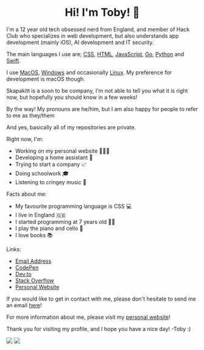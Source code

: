 <h1 align="center">
  Hi! I'm Toby! 👋
</h1>

I'm a 12 year old tech obsessed nerd from England, and member of Hack Club who specializes in web development, but also understands app development (mainly iOS), AI development and IT security.

The main languages I use are;  <a href="https://en.wikipedia.org/wiki/CSS">CSS</a>, <a href="https://en.wikipedia.org/wiki/HTML">HTML</a>, <a href="https://en.wikipedia.org/wiki/JavaScript">JavaScript</a>, <a href="https://en.wikipedia.org/wiki/Go_(programming_language)">Go</a>, <a href="https://en.wikipedia.org/wiki/Python_(programming_language)">Python</a> and <a href="https://en.wikipedia.org/wiki/Swift_(programming_language)">Swift</a>.

I use <a href="https://en.wikipedia.org/wiki/MacOS">MacOS</a>, <a href="https://en.wikipedia.org/wiki/Microsoft_Windows"> Windows</a> and occasionally <a href="https://en.wikipedia.org/wiki/Linux">Linux</a>. My preference for development is macOS though.

Skapakitt is a soon to be company, I'm not able to tell you what it is right now, but hopefully you should know in a few weeks!

By the way! My pronouns are he/him, but I am also happy for people to refer to me as they/them

And yes, basically all of my repositories are private.

Right now, I'm:
- Working on my personal website 👨🏻‍💻
- Developing a home assistant 🏡
- Trying to start a company 📈
- Doing schoolwork 🎓
- Listening to cringey music 🎼

Facts about me:
- My favourite programming language is CSS 💻
- I live in England 🇬🇧
- I started programming at 7 years old 🧒🏻
- I play the piano and cello 🎵
- I love books 📚

Links:
- <a href="mailto:toby@tobyb.xyz">Email Address</a>
- <a href="https://codepen.io/itstobez">CodePen</a>
- <a href="https://dev.to/itstobez">Dev.to</a>
- <a href="https://stackoverflow.com/users/15258537/toby">Stack Overflow</a>
- <a href="https://tobyb.xyz">Personal Website</a>
 
If you would like to get in contact with me, please don't hesitate to send me an email <a href="mailto:toby@tobyb.xyz">here</a>!

For more information about me, please visit my <a href="https://tobyb.xyz">personal website</a>!

Thank you for visiting my profile, and I hope you have a nice day! -Toby :)

<div class="stats0">
<img src="https://github-readme-stats.vercel.app/api?username=ItsTobez&show_icons=true">

<img src="https://github-readme-stats.vercel.app/api/top-langs/?username=ItsTobez&layout=compact">
  </div>
